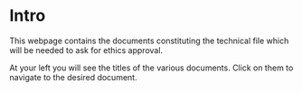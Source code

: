 # Intro


This webpage contains the documents constituting the technical file which will be needed to ask for ethics approval.

At your left you will see the titles of the various documents. Click on them to navigate to the desired document.
